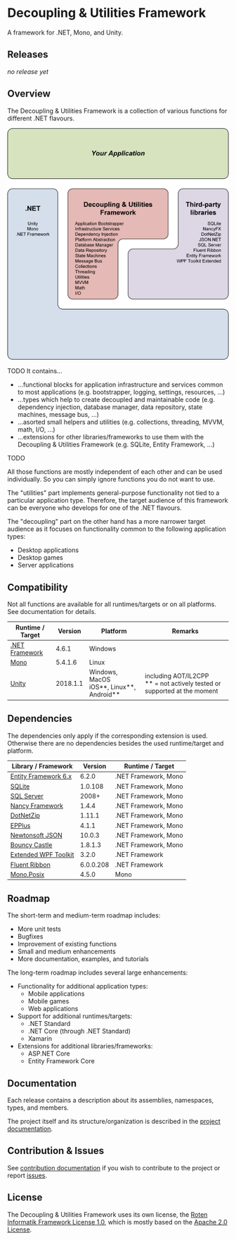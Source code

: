 # Decoupling & Utilities Framework

A framework for .NET, Mono, and Unity.

## Releases

*no release yet*

## Overview

The Decoupling & Utilities Framework is a collection of various functions for different .NET flavours.

![Overview](README-overview.png)

TODO
It contains...
 * ...functional blocks for application infrastructure and services common to most applications (e.g. bootstrapper, logging, settings, resources, ...)
 * ...types which help to create decoupled and maintainable code (e.g. dependency injection, database manager, data repository, state machines, message bus, ...)
 * ...asorted small helpers and utilities (e.g. collections, threading, MVVM, math, I/O, ...)
 * ...extensions for other libraries/frameworks to use them with the Decoupling & Utilities Framework (e.g. SQLite, Entity Framework, ...)

 TODO

All those functions are mostly independent of each other and can be used individually.
So you can simply ignore functions you do not want to use.

The "utilities" part implements general-purpose functionality not tied to a particular application type.
Therefore, the target audience of this framework can be everyone who develops for one of the .NET flavours.

The "decoupling" part on the other hand has a more narrower target audience as it focuses on functionality common to the following application types:

 * Desktop applications
 * Desktop games
 * Server applications

## Compatibility

Not all functions are available for all runtimes/targets or on all platforms. See documentation for details.

| Runtime / Target                                 | Version  | Platform                                           | Remarks                                                                       |
| ------------------------------------------------ | -------- | -------------------------------------------------- | ----------------------------------------------------------------------------- |
| [.NET Framework](https://www.microsoft.com/net/) | 4.6.1    | Windows                                            |                                                                               |
| [Mono](http://www.mono-project.com/)             | 5.4.1.6  | Linux                                              |                                                                               |
| [Unity](https://unity3d.com/)                    | 2018.1.1 | Windows, MacOS<br>iOS\*\*, Linux\*\*, Android\*\*  | including AOT/IL2CPP<br>\*\* = not actively tested or supported at the moment |

## Dependencies

The dependencies only apply if the corresponding extension is used. Otherwise there are no dependencies besides the used runtime/target and platform.

| Library / Framework                                                 | Version   | Runtime / Target     |
| ------------------------------------------------------------------- | --------- | -------------------- |
| [Entity Framework 6.x](https://github.com/aspnet/EntityFramework6)  | 6.2.0     | .NET Framework, Mono |
| [SQLite](https://system.data.sqlite.org/)                           | 1.0.108   | .NET Framework, Mono |
| [SQL Server](https://www.microsoft.com/en-us/sql-server)            | 2008+     | .NET Framework, Mono |
| [Nancy Framework](https://github.com/NancyFx/Nancy)                 | 1.4.4     | .NET Framework, Mono |
| [DotNetZip](https://dotnetzip.codeplex.com/)                        | 1.11.1    | .NET Framework, Mono |
| [EPPlus](https://github.com/JanKallman/EPPlus)                      | 4.1.1     | .NET Framework, Mono |
| [Newtonsoft JSON](https://github.com/JamesNK/Newtonsoft.Json)       | 10.0.3    | .NET Framework, Mono |
| [Bouncy Castle](https://github.com/onovotny/bc-csharp)              | 1.8.1.3   | .NET Framework, Mono |
| [Extended WPF Toolkit](https://github.com/xceedsoftware/wpftoolkit) | 3.2.0     | .NET Framework       |
| [Fluent Ribbon](https://github.com/fluentribbon/Fluent.Ribbon)      | 6.0.0.208 | .NET Framework       |
| [Mono.Posix](https://github.com/mono/mono)                          | 4.5.0     | Mono                 |

## Roadmap

The short-term and medium-term roadmap includes:

 * More unit tests
 * Bugfixes
 * Improvement of existing functions
 * Small and medium enhancements
 * More documentation, examples, and tutorials

The long-term roadmap includes several large enhancements:

 * Functionality for additional application types:
   * Mobile applications
   * Mobile games
   * Web applications
 * Support for additional runtimes/targets:
   * .NET Standard
   * .NET Core (through .NET Standard)
   * Xamarin
 * Extensions for additional libraries/frameworks:
   * ASP.NET Core
   * Entity Framework Core

## Documentation

Each release contains a description about its assemblies, namespaces, types, and members.

The project itself and its structure/organization is described in the [project documentation](DOCUMENTATION.md).

## Contribution & Issues

See [contribution documentation](CONTRIBUTING.md) if you wish to contribute to the project or report [issues](https://github.com/RotenInformatik/RI_Framework/issues).

## License

The Decoupling & Utilities Framework uses its own license, the [Roten Informatik Framework License 1.0](LICENSE.txt), which is mostly based on the [Apache 2.0 License](https://choosealicense.com/licenses/apache-2.0/).
